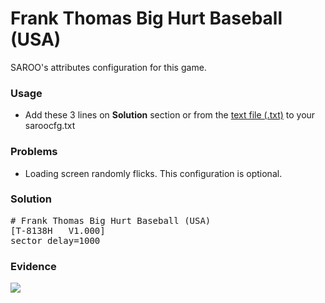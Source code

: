 # Frank Thomas Big Hurt Baseball (USA)

SAROO's attributes configuration for this game.

### Usage

- Add these 3 lines on **Solution** section or from the [text file (.txt)](./config.txt) to your saroocfg.txt

### Problems

- Loading screen randomly flicks. This configuration is optional.

### Solution

<pre># Frank Thomas Big Hurt Baseball (USA)
[T-8138H   V1.000]
sector_delay=1000</pre>

### Evidence

[![](https://img.youtube.com/vi/TPoe3aQqrLw/0.jpg)](https://youtu.be/TPoe3aQqrLw)

